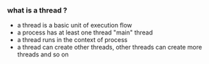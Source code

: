 ### what is a  thread ?

- a thread is a basic unit of execution flow
- a process has at least one thread "main" thread
- a thread runs in the context of process
- a thread can create other threads, other threads can create more threads and so on






